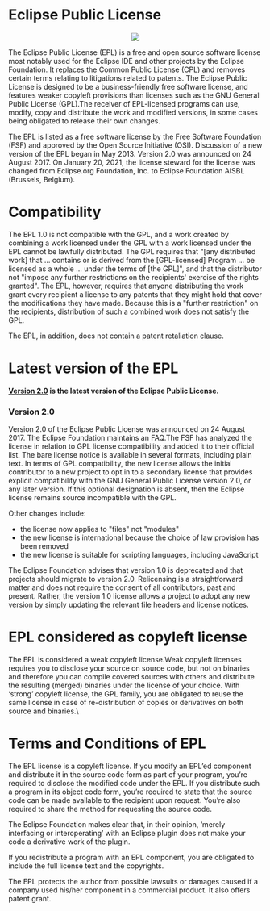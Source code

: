 # Eclipse Public License

<p align="center">
  <img src="https://upload.wikimedia.org/wikipedia/commons/thumb/7/79/Eclipse_Foundation_Logo.svg/1200px-Eclipse_Foundation_Logo.svg.png">
</p>  

The Eclipse Public License (EPL) is a free and open source software license most notably used for the Eclipse IDE and other projects by the Eclipse Foundation. 
It replaces the Common Public License (CPL) and removes certain terms relating to litigations related to patents.
The Eclipse Public License is designed to be a business-friendly free software license, and features weaker copyleft provisions than licenses such as the GNU General
Public License (GPL).The receiver of EPL-licensed programs can use, modify, copy and distribute the work and modified versions, in some cases being obligated to release their own
changes.

The EPL is listed as a free software license by the Free Software Foundation (FSF) and approved by the Open Source Initiative (OSI).
Discussion of a new version of the EPL began in May 2013. Version 2.0 was announced on 24 August 2017.
On January 20, 2021, the license steward for the license was changed from Eclipse.org Foundation, Inc. to Eclipse Foundation AISBL (Brussels, Belgium).


# Compatibility
The EPL 1.0 is not compatible with the GPL, and a work created by combining a work licensed under the GPL with a work licensed under the EPL cannot be lawfully distributed. 
The GPL requires that "[any distributed work] that ... contains or is derived from the [GPL-licensed] Program ... be licensed as a whole ... under the terms of [the GPL]", and 
that the distributor not "impose any further restrictions on the recipients' exercise of the rights granted". The EPL, however, requires that anyone distributing the work grant
every recipient a license to any patents that they might hold that cover the modifications they have made. Because this is a "further restriction" on the recipients, distribution 
of such a combined work does not satisfy the GPL.

The EPL, in addition, does not contain a patent retaliation clause.

# Latest version of the EPL

**[Version 2.0](https://www.eclipse.org/legal/epl-2.0/) is the latest version of the Eclipse Public License.**

### Version 2.0
Version 2.0 of the Eclipse Public License was announced on 24 August 2017. The Eclipse Foundation maintains an FAQ.The FSF has analyzed the license in relation to GPL license 
compatibility and added it to their official list. The bare license notice is available in several formats, including plain text.
In terms of GPL compatibility, the new license allows the initial contributor to a new project to opt in to a secondary license that provides explicit compatibility with the
GNU General Public License version 2.0, or any later version. If this optional designation is absent, then the Eclipse license remains source incompatible with the GPL.


Other changes include:

- the license now applies to "files" not "modules"
- the new license is international because the choice of law provision has been removed
- the new license is suitable for scripting languages, including JavaScript


The Eclipse Foundation advises that version 1.0 is deprecated and that projects should migrate to version 2.0. Relicensing is a straightforward matter and does not require 
the consent of all contributors, past and present. Rather, the version 1.0 license allows a project to adopt any new version by simply
updating the relevant file headers and license notices.

# EPL considered as copyleft license
The EPL is considered a weak copyleft license.Weak copyleft licenses requires you to disclose your source on source code, but not on binaries and therefore you can compile
covered sources with others and distribute the resulting (merged) binaries under the license of your choice. With ‘strong’ copyleft license, the GPL family, you are obligated 
to reuse the same license in case of re-distribution of copies or derivatives on both source and binaries.\


# Terms and Conditions of EPL
The EPL license is a copyleft license. If you modify an EPL’ed component and distribute it in the source code form as part of your program, you’re required to disclose the modified code under the EPL. If you distribute such a program in its object code form, you’re required to state that the source code can be made available to the recipient upon request. You’re also required to share the method for requesting the source code.

The Eclipse Foundation makes clear that, in their opinion, ‘merely interfacing or interoperating’ with an Eclipse plugin does not make your code a derivative work of the plugin.

If you redistribute a program with an EPL component, you are obligated to include the full license text and the copyrights.

The EPL protects the author from possible lawsuits or damages caused if a company used his/her component in a commercial product. It also offers patent grant.





